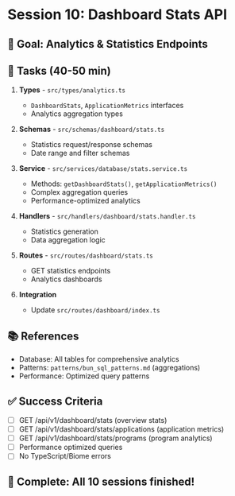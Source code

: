 # Session 10: Dashboard Stats API

## 🎯 Goal: Analytics & Statistics Endpoints

## 🔧 Tasks (40-50 min)

1. **Types** - `src/types/analytics.ts`
   - `DashboardStats`, `ApplicationMetrics` interfaces
   - Analytics aggregation types

2. **Schemas** - `src/schemas/dashboard/stats.ts`
   - Statistics request/response schemas
   - Date range and filter schemas

3. **Service** - `src/services/database/stats.service.ts`
   - Methods: `getDashboardStats()`, `getApplicationMetrics()`
   - Complex aggregation queries
   - Performance-optimized analytics

4. **Handlers** - `src/handlers/dashboard/stats.handler.ts`
   - Statistics generation
   - Data aggregation logic

5. **Routes** - `src/routes/dashboard/stats.ts`
   - GET statistics endpoints
   - Analytics dashboards

6. **Integration**
   - Update `src/routes/dashboard/index.ts`

## 📚 References
- Database: All tables for comprehensive analytics
- Patterns: `patterns/bun_sql_patterns.md` (aggregations)
- Performance: Optimized query patterns

## ✅ Success Criteria
- [ ] GET /api/v1/dashboard/stats (overview stats)
- [ ] GET /api/v1/dashboard/stats/applications (application metrics)
- [ ] GET /api/v1/dashboard/stats/programs (program analytics)
- [ ] Performance optimized queries
- [ ] No TypeScript/Biome errors

## 🚀 Complete: All 10 sessions finished!
